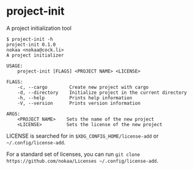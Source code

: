 # project-init
A project initialization tool


```
$ project-init -h
project-init 0.1.0
nokaa <nokaa@cock.li>
A project initializer

USAGE:
    project-init [FLAGS] <PROJECT NAME> <LICENSE>

FLAGS:
    -c, --cargo        Create new project with cargo
    -d, --directory    Initialize project in the current directory
    -h, --help         Prints help information
    -V, --version      Prints version information

ARGS:
    <PROJECT NAME>    Sets the name of the new project
    <LICENSE>         Sets the license of the new project
```

LICENSE is searched for in `$XDG_CONFIG_HOME/license-add` or `~/.config/license-add`.

For a standard set of licenses, you can run `git clone https://github.com/nokaa/Licenses ~/.config/license-add`.
